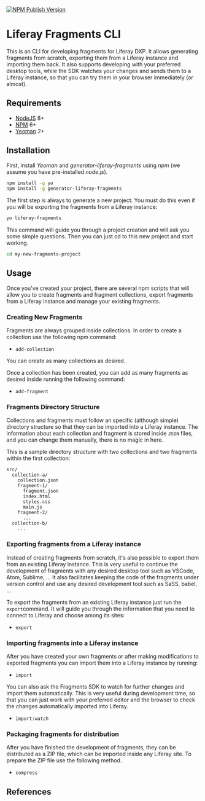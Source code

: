 [![NPM Publish Version][5]][6]

# Liferay Fragments CLI

This is an CLI for developing fragments for Liferay DXP. It allows generating fragments from scratch, exporting them from a Liferay instance and importing them back. It also supports developing with your preferred desktop tools, while the SDK watches your changes and sends them to a Liferay instance, so that you can try them in your browser immediately (or almost).

## Requirements

- [NodeJS][3] 8+
- [NPM][2] 6+
- [Yeoman][1] 2+

## Installation

First, install _Yeoman_ and _generator-liferay-fragments_ using _npm_
(we assume you have pre-installed _node.js_).

```bash
npm install -g yo
npm install -g generator-liferay-fragments
```

The first step is always to generate a new project. You must do this even if you will be exporting the fragments from a Liferay instance:

```bash
yo liferay-fragments
```
This command will guide you through a project creation and will
ask you some simple questions. Then you can just cd to this new project
and start working.

```bash
cd my-new-fragments-project
```

## Usage

Once you've created your project, there are several npm scripts that
will allow you to create fragments and fragment collections, export fragments from a Liferay instance and manage your existing fragments. 

### Creating New Fragments

Fragments are always grouped inside collections. In order to create a collection use the following npm command:

- `add-collection`

You can create as many collections as desired.

Once a collection has been created, you can add as many fragments as desired inside running the following command:

- `add-fragment`

### Fragments Directory Structure

Collections and fragments must follow an specific (although simple) directory structure so that they can be imported into a Liferay instance. The information about each collection and fragment is stored inside `JSON` files,
and you can change them manually, there is no magic in here. 

This is a sample directory structure with two collections and two fragments within the first collection:
```
src/
  collection-a/
    collection.json
    fragment-1/
      fragment.json
      index.html
      styles.css
      main.js
    fragment-2/
      ...
  collection-b/
    ...
```

### Exporting fragments from a Liferay instance

Instead of creating fragments from scratch, it's also possible to export them from an existing Liferay instance. This is very useful to continue the development of fragments with any desired desktop tool such as VSCode, Atom, Sublime, ... It also facilitates keeping the code of the fragments under version control and use any desired development tool such as SaSS, babel, ...

To export the fragments from an existing Liferay instance just run the `export`command. It will guide you through the information that you need to connect to Liferay and choose among its sites:

- `export`

### Importing fragments into a Liferay instance

After you have created your own fragments or after making modifications to exported fragments you can import them into a Liferay instance by running:

- `import`

You can also ask the Fragments SDK to watch for further changes and import them automatically. This is very useful during development time, so that you can just work with your preferred editor and the browser to check the changes automatically imported into Liferay.

- `import:watch`

### Packaging fragments for distribution

After you have finished the development of fragments, they can be distributed as a ZIP file, which can be imported inside any Liferay site. To prepare the ZIP file use the following method.

- `compress`

## References
[1]: https://yeoman.io
[2]: https://www.npmjs.com
[3]: https://nodejs.org
[4]: https://github.com/lerna
[5]: https://badge.fury.io/js/generator-liferay-fragments.svg?style=flat
[6]: https://www.npmjs.com/package/generator-liferay-fragments
